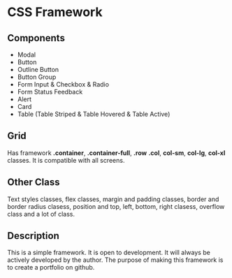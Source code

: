 # CSS Framework

## Components
- Modal
- Button
- Outline Button
- Button Group  
- Form Input & Checkbox & Radio
- Form Status Feedback  
- Alert
- Card
- Table (Table Striped & Table Hovered & Table Active)

## Grid
Has framework **.container**, **.container-full**, **.row** **.col**, **col-sm**, **col-lg**, **col-xl** classes.
It is compatible with all screens.

## Other Class
Text styles classes, flex classes, margin and padding classes, border and border radius clasess, position and top, left, bottom, right clasess, overflow class and a lot of class.

## Description
This is a simple framework. It is open to development. It will always be actively developed by the author. The purpose of making this framework is to create a portfolio on github.